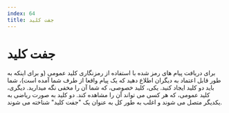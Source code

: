 ```yaml
---
index: 64
title: جفت کلید
---
```

# جفت کلید

برای دریافت پیام های رمز شده با استفاده از رمزنگاری کلید عمومی (و برای اینکه به طور قابل اعتماد به دیگران اطلاع دهید که یک پیام واقعا از طرف شما آمده است)، شما باید دو کلید ایجاد کنید. یکی، کلید خصوصی، که شما آن را مخفی نگه میدارید. دیگری، کلید عمومی، که هر کسی می تواند آن را مشاهده کند. دو کلید به صورت ریاضی به یکدیگر متصل می شوند و اغلب به طور کل به عنوان یک "جفت کلید" شناخته می شوند.